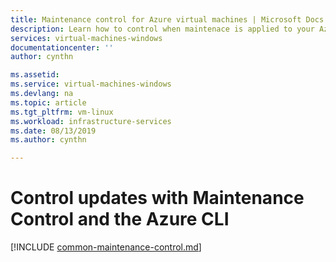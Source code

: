 ```yaml
---
title: Maintenance control for Azure virtual machines | Microsoft Docs
description: Learn how to control when maintenace is applied to your Azure VMs using Maintenance Control.
services: virtual-machines-windows
documentationcenter: ''
author: cynthn

ms.assetid: 
ms.service: virtual-machines-windows
ms.devlang: na
ms.topic: article
ms.tgt_pltfrm: vm-linux
ms.workload: infrastructure-services
ms.date: 08/13/2019
ms.author: cynthn

---
```


# Control updates with Maintenance Control and the Azure CLI


[!INCLUDE [common-maintenance-control.md](../common-maintenance-control.md)]